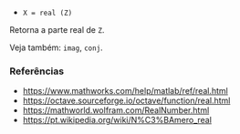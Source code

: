 - `X = real (Z)`

Retorna a parte real de `Z`.

Veja também: `imag`, `conj`.

### Referências

- https://www.mathworks.com/help/matlab/ref/real.html
- https://octave.sourceforge.io/octave/function/real.html
- https://mathworld.wolfram.com/RealNumber.html
- https://pt.wikipedia.org/wiki/N%C3%BAmero_real
